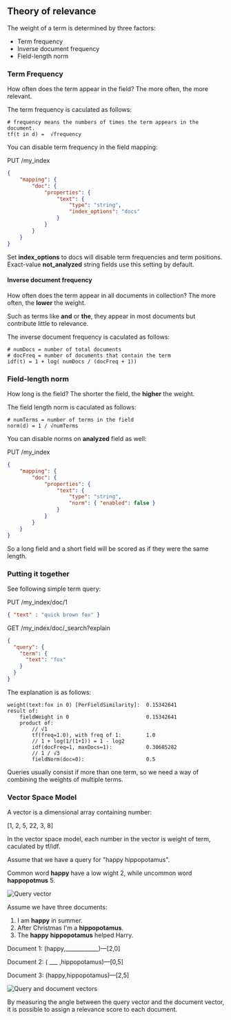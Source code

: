 ## Theory of relevance

The weight of a term is determined by three factors:

- Term frequency
- Inverse document frequency
- Field-length norm

### Term Frequency

How often does the term appear in the field? The more often, the more relevant.

The term frequency is caculated as follows:

```shell
# frequency means the numbers of times the term appears in the document.
tf(t in d) =  √frequency

```

You can disable term frequency in the field mapping:

PUT /my_index

```json
{
    "mapping": {
        "doc": {
            "properties": {
                "text": {
                    "type": "string",
                    "index_options": "docs"
                }
            }
        }
    }
}

```

Set **index_options** to docs will disable term frequencies and term positions.
Exact-value **not_analyzed** string fields use this setting by default.

#### Inverse document frequency

How often does the term appear in all documents in collection? The more often, the **lower** the weight.

Such as terms like **and** or **the**, they appear in most documents but contribute little to relevance.

The inverse document frequency is caculated as follows:

```shell
# numDocs = number of total documents
# docFreq = number of documents that contain the term
idf(t) = 1 + log( numDocs / (docFreq + 1))

```

### Field-length norm

How long is the field? The shorter the field, the **higher** the weight.

The field length norm is caculated as follows:

```shell
# numTerms = number of terms in the field
norm(d) = 1 / √numTerms

```

You can disable norms on **analyzed** field as well:

PUT /my_index

```json
{
    "mapping": {
        "doc": {
            "properties": {
                "text": {
                    "type": "string",
                    "norm": { "enabled": false }
                }
            }
        }
    }
}
```

So a long field and a short field will be scored as if they were the same length. 

### Putting it together 

See following simple term query:

PUT /my_index/doc/1

```json
{ "text" : "quick brown fox" }
```

GET /my_index/doc/_search?explain

```json
{
  "query": {
    "term": {
      "text": "fox"
    }
  }
}
```

The explanation is as follows:

```
weight(text:fox in 0) [PerFieldSimilarity]:  0.15342641 
result of:
    fieldWeight in 0                         0.15342641
    product of:
        // √1
        tf(freq=1.0), with freq of 1:        1.0
        // 1 + log(1/(1+1)) = 1 - log2
        idf(docFreq=1, maxDocs=1):           0.30685282
        // 1 / √3
        fieldNorm(doc=0):                    0.5
``` 

Queries usually consist if more than one term, so we need a way of combining the weights of multiple terms.

### Vector Space Model

A vector is a dimensional array containing number:

[1, 2, 5, 22, 3, 8]

In the vector space model, each number in the vector is weight of term, caculated by tf/idf.


Assume that we have a query for "happy hippopotamus".

Common word **happy** have a low wight 2, while uncommon word **happopotmus** 5. 

![Query vector](./vector_1.png)

Assume we have three documents:

1. I am **happy** in summer.
2. After Christmas I'm a **hippopotamus**.
3. The **happy** **hippopotamus** helped Harry.

Document 1: (happy,____________)—[2,0]

Document 2: ( ___ ,hippopotamus)—[0,5]

Document 3: (happy,hippopotamus)—[2,5]

![Query and document vectors](./vector_2.png)

By measuring the angle between the query vector and the document vector, it is possible to assign a relevance score to each document.
